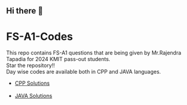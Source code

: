## Hi there 👋

<!--

**Here are some ideas to get you started:**

🙋‍♀️ A short introduction - what is your organization all about?
🌈 Contribution guidelines - how can the community get involved?
👩‍💻 Useful resources - where can the community find your docs? Is there anything else the community should know?
🍿 Fun facts - what does your team eat for breakfast?
🧙 Remember, you can do mighty things with the power of [Markdown](https://docs.github.com/github/writing-on-github/getting-started-with-writing-and-formatting-on-github/basic-writing-and-formatting-syntax)
-->

# FS-A1-Codes
This repo contains FS-A1 questions that are being given by Mr.Rajendra Tapadia for 2024 KMIT pass-out students.
<br>
Star the repository!!
<br>
Day wise codes are available both in CPP and JAVA languages.
* [CPP Solutions](https://github.com/FS-A1-CODES/FS-A-Codes/tree/main/CPP)
 <br><br>
* [JAVA Solutions](https://github.com/FS-A1-CODES/FS-A-Codes/tree/main/JAVA)
